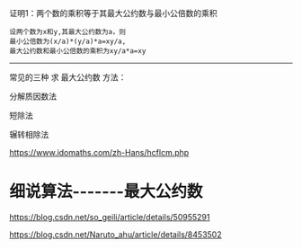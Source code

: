 证明1：两个数的乘积等于其最大公约数与最小公倍数的乘积



```
设两个数为x和y,其最大公约数为a，则
最小公倍数为(x/a)*(y/a)*a=xy/a,
最大公约数和最小公倍数的乘积为xy/a*a=xy
```





---



常见的三种 求 最大公约数 方法：

分解质因数法

短除法

辗转相除法

https://www.idomaths.com/zh-Hans/hcflcm.php





# 细说算法-------最大公约数

https://blog.csdn.net/so_geili/article/details/50955291





https://blog.csdn.net/Naruto_ahu/article/details/8453502